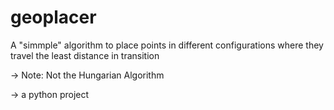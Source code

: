 # geoplacer

A "simmple" algorithm to place points in different configurations where they travel the least distance in transition

-> Note: Not the Hungarian Algorithm 

-> a python project
